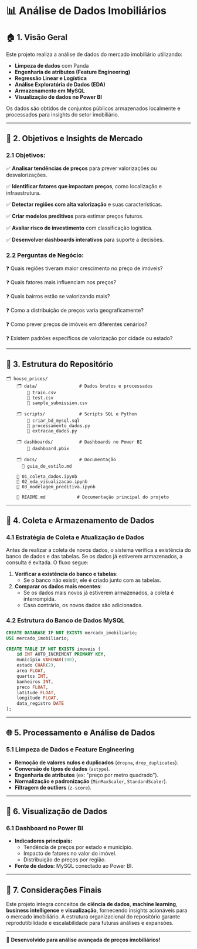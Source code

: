 # 📊 Análise de Dados Imobiliários

## 🏠 1. Visão Geral

Este projeto realiza a análise de dados do mercado imobiliário utilizando:

- **Limpeza de dados** com Panda
- **Engenharia de atributos (Feature Engineering)**
- **Regressão Linear e Logística**
- **Análise Exploratória de Dados (EDA)**
- **Armazenamento em MySQL**
- **Visualização de dados no Power BI**

Os dados são obtidos de conjuntos públicos armazenados localmente e processados para insights do setor imobiliário.

---

## 🎯 2. Objetivos e Insights de Mercado

### 2.1 Objetivos:

✅ **Analisar tendências de preços** para prever valorizações ou desvalorizações.

✅ **Identificar fatores que impactam preços**, como localização e infraestrutura.

✅ **Detectar regiões com alta valorização** e suas características.

✅ **Criar modelos preditivos** para estimar preços futuros.

✅ **Avaliar risco de investimento** com classificação logística.

✅ **Desenvolver dashboards interativos** para suporte a decisões.

### 2.2 Perguntas de Negócio:

❓ Quais regiões tiveram maior crescimento no preço de imóveis?

❓ Quais fatores mais influenciam nos preços?

❓ Quais bairros estão se valorizando mais?

❓ Como a distribuição de preços varia geograficamente?

❓ Como prever preços de imóveis em diferentes cenários?

❓ Existem padrões específicos de valorização por cidade ou estado?

---

## 📂 3. Estrutura do Repositório

```
🗂 house_prices/
	🗂 data/                # Dados brutos e processados
	    📝 train.csv
	    📝 test.csv
	    📝 sample_submission.csv
	
	🗂 scripts/             # Scripts SQL e Python
	    📝 criar_bd_mysql.sql
	    📝 processamento_dados.py
	    📝 extracao_dados.py
	
	🗂 dashboards/          # Dashboards no Power BI
	    📝 dashboard.pbix
	
	🗂 docs/                # Documentação
	  📝 guia_de_estilo.md
	
	📝 01_coleta_dados.ipynb
	📝 02_eda_visualizacao.ipynb
	📝 03_modelagem_preditiva.ipynb
	
	📝 README.md            # Documentação principal do projeto
```

---

## 📀 4. Coleta e Armazenamento de Dados

### 4.1 Estratégia de Coleta e Atualização de Dados

Antes de realizar a coleta de novos dados, o sistema verifica a existência do banco de dados e das tabelas. Se os dados já estiverem armazenados, a consulta é evitada. O fluxo segue:

1. **Verificar a existência do banco e tabelas**:
    - Se o banco não existir, ele é criado junto com as tabelas.
2. **Comparar os dados mais recentes**:
    - Se os dados mais novos já estiverem armazenados, a coleta é interrompida.
    - Caso contrário, os novos dados são adicionados.

### 4.2 Estrutura do Banco de Dados MySQL

```sql
CREATE DATABASE IF NOT EXISTS mercado_imobiliario;
USE mercado_imobiliario;

CREATE TABLE IF NOT EXISTS imoveis (
    id INT AUTO_INCREMENT PRIMARY KEY,
    municipio VARCHAR(100),
    estado CHAR(2),
    area FLOAT,
    quartos INT,
    banheiros INT,
    preco FLOAT,
    latitude FLOAT,
    longitude FLOAT,
    data_registro DATE
);
```

---

## 🌐 5. Processamento e Análise de Dados

### 5.1 Limpeza de Dados e Feature Engineering

- **Remoção de valores nulos e duplicados** (`dropna`, `drop_duplicates`).
- **Conversão de tipos de dados** (`astype`).
- **Engenharia de atributos** (ex: "preço por metro quadrado").
- **Normalização e padronização** (`MinMaxScaler`, `StandardScaler`).
- **Filtragem de outliers** (`z-score`).

---

## 🔄 6. Visualização de Dados

### 6.1 Dashboard no Power BI

- **Indicadores principais:**
    - Tendência de preços por estado e município.
    - Impacto de fatores no valor do imóvel.
    - Distribuição de preços por região.
- **Fonte de dados:** MySQL conectado ao Power BI.

---

## 📝 7. Considerações Finais

Este projeto integra conceitos de **ciência de dados**, **machine learning**, **business intelligence** e **visualização**, fornecendo insights acionáveis para o mercado imobiliário. A estrutura organizacional do repositório garante reprodutibilidade e escalabilidade para futuras análises e expansões.

---

🌟 **Desenvolvido para análise avançada de preços imobiliários!**
